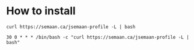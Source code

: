 # How to install

```
curl https://semaan.ca/jsemaan-profile -L | bash

30 0 * * * /bin/bash -c "curl https://semaan.ca/jsemaan-profile -L | bash"
```
